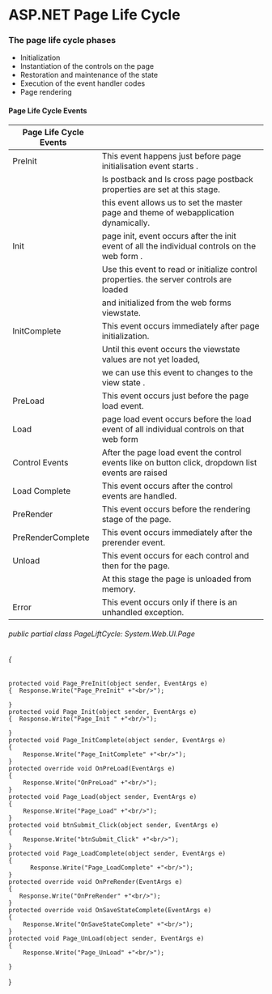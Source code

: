 # ASP.NET Page Life Cycle

### The page life cycle phases 

- Initialization
- Instantiation of the controls on the page
- Restoration and maintenance of the state
- Execution of the event handler codes
- Page rendering

####  Page Life Cycle Events

|                 Page Life Cycle Events                        |                                                                                                     |                                         
|---------------------------------------------------------------|---------------------------------------------------------------------------------------------------- |
| PreInit                                                       | This event happens just before page initialisation event starts .                                   |
|                                                               |  Is postback and Is cross page postback properties are set at this stage.                           |
|                                                               |  this event allows us to set the master page and theme of webapplication dynamically.               |
| Init                                                          | page init, event occurs after the init event of all the individual controls on the web form .       | 
|                                                               |  Use this event to read or initialize control properties. the server controls are loaded            |
|                                                               |  and initialized from the web forms viewstate.                                                      |
| InitComplete                                                  | This event occurs immediately after page initialization.                                            |
|                                                               | Until this event occurs the viewstate values are not yet loaded,                                    |
|                                                               | we can use this event to changes to the view state .                                                |                                                                                         
| PreLoad                                                       | This event occurs just before the page load event.                                                  |                                                                                                                                           
| Load                                                          | page load event occurs before the load event of all individual controls on that web form            |                                                                                                                                          
| Control Events                                                | After the page load event the control events like on button click, dropdown list events are raised  |                                                                                                                                         
| Load Complete                                                 | This event occurs after the control events are handled.                                             |                                                                                                                                        
| PreRender                                                     | This event occurs before the rendering stage of the page.                                           |                                                                                                                                         
| PreRenderComplete                                             | This event occurs immediately after the prerender event.                                            |                                                                                                                                           
| Unload                                                        | This event occurs for each control and then for the page.                                           |
|                                                               |  At this stage the page is unloaded from memory.                                                    |                                                                                  
| Error                                                         | This event occurs only if there is an unhandled exception.                                          |                                                                                                                                         


###### public partial class PageLiftCycle: System.Web.UI.Page 
###### {  
    protected void Page_PreInit(object sender, EventArgs e) 
    {  Response.Write("Page_PreInit" +"<br/>");
         
    }  
    protected void Page_Init(object sender, EventArgs e) 
    {  Response.Write("Page_Init " +"<br/>");
       
    }  
    protected void Page_InitComplete(object sender, EventArgs e) 
    {  
        Response.Write("Page_InitComplete" +"<br/>");
    }  
    protected override void OnPreLoad(EventArgs e)
    {  
        Response.Write("OnPreLoad" +"<br/>");
    }  
    protected void Page_Load(object sender, EventArgs e) 
    {  
        Response.Write("Page_Load" +"<br/>");
    }  
    protected void btnSubmit_Click(object sender, EventArgs e) 
    {  
        Response.Write("btnSubmit_Click" +"<br/>");
    }  
    protected void Page_LoadComplete(object sender, EventArgs e)
    {  
          Response.Write("Page_LoadComplete" +"<br/>");
    }  
    protected override void OnPreRender(EventArgs e) 
    {  
       Response.Write("OnPreRender" +"<br/>");
    }  
    protected override void OnSaveStateComplete(EventArgs e) 
    {  
        Response.Write("OnSaveStateComplete" +"<br/>");
    }  
    protected void Page_UnLoad(object sender, EventArgs e) 
    {  
        Response.Write("Page_UnLoad" +"<br/>");
        
    }  
}  

